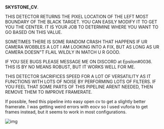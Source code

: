**SKYSTONE_CV**. 

THIS DETECTOR RETURNS THE PIXEL LOCATION OF THE LEFT MOST BOUNDARY OF THE BLACK TARGET. 
YOU CAN EASILY MODIFY IT TO GET YOU THE CENTER. 
IT IS YOUR JOB TO DETERMINE WHERE YOU WANT TO GO BASED ON THIS VALUE. 

SOMETIMES THERE IS SOME RANDOM CRASH THAT HAPPENS IF UR CAMERA WOBBLES A LOT
I AM LOOKING INTO A FIX, BUT AS LONG AS UR CAMERA DOESN"T FLAIL WILDLY IN MATCH U R GOOD. 

IF YOU SEE BUGS PLEASE MESSAGE ME ON DISCORD at Epsilon#0036. 
THIS IS BY NO MEANS ROBUST, BUT IT WORKS WELL FOR ME. 

THIS DETECTOR SACRIFICES SPEED FOR A LOT OF VERSATILITY AS
IT FUNCTIONS WITH LOTS OF NOISE BY PERFORMING LOTS OF FILTERS. 
IF YOU FEEL THAT SOME PARTS OF THIS PIPELINE ARENT NEEDED, THEN REMOVE THEM
TO IMPROVE FRAMERATE. 

If possible, feed this pipeline into easy open cv to get a slightly better framerate. I was getting weird errors with eocv so I used vuforia to get frames instead, but it seems to work in most configurations. 

![img](https://imgur.com/iYZOm8w)
